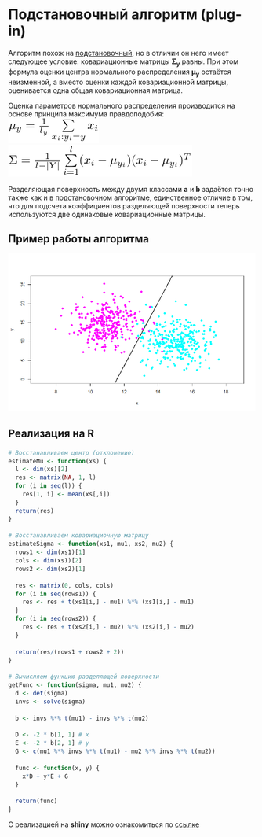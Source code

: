 # Подстановочный алгоритм (plug-in)

Алгоритм похож на [подстановочный](/lab7), но в отличии он него имеет следующее условие: ковариационные матрицы **Σ<sub>y</sub>** равны. При этом формула оценки центра нормального распределения **μ<sub>y</sub>** остаётся неизменной, а вместо оценки каждой ковариационной матрицы, оценивается одна общая ковариационная матрица.

Оценка параметров нормального распределения производится на основе принципа максимума правдоподобия:\
![](mutex.png)\
![](sigmatex.png)

Разделяющая поверхность между двумя классами **a** и **b** задаётся точно также
как и в [подстановочном](/lab7) алгоритме, единственное отличие в том, что
для подсчета коэффициентов разделяющей поверхности теперь используются
две одинаковые ковариационные матрицы.

## Пример работы алгоритма
![](plotexample.png)

## Реализация на R
```r
# Восстанавливаем центр (отклонение)
estimateMu <- function(xs) {
  l <- dim(xs)[2]
  res <- matrix(NA, 1, l)
  for (i in seq(l)) {
    res[1, i] <- mean(xs[,i])
  }
  return(res)
}

# Восстанавливаем ковариационную матрицу
estimateSigma <- function(xs1, mu1, xs2, mu2) {
  rows1 <- dim(xs1)[1]
  cols <- dim(xs1)[2]
  rows2 <- dim(xs2)[1]
  
  res <- matrix(0, cols, cols)
  for (i in seq(rows1)) {
    res <- res + t(xs1[i,] - mu1) %*% (xs1[i,] - mu1)
  }
  for (i in seq(rows2)) {
    res <- res + t(xs2[i,] - mu2) %*% (xs2[i,] - mu2)
  }
  
  return(res/(rows1 + rows2 + 2))
}

# Вычисляем функцию разделяющей поверхности
getFunc <- function(sigma, mu1, mu2) {
  d <- det(sigma)
  invs <- solve(sigma)
  
  b <- invs %*% t(mu1) - invs %*% t(mu2)
  
  D <- -2 * b[1, 1] # x
  E <- -2 * b[2, 1] # y
  G <- c(mu1 %*% invs %*% t(mu1) - mu2 %*% invs %*% t(mu2))
  
  func <- function(x, y) {
    x*D + y*E + G
  }
  
  return(func)
}
```

С реализацией на **shiny** можно ознакомиться по
    [ссылке](https://skycolor.shinyapps.io/ML0LDF/)